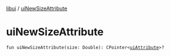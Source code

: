 [libui](README.md) / [uiNewSizeAttribute](ui-new-size-attribute.md)

# uiNewSizeAttribute

`fun uiNewSizeAttribute(size: Double): CPointer<`[`uiAttribute`](ui-attribute.md)`>?`